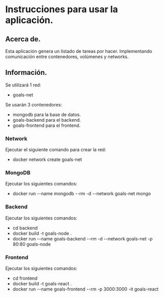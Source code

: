 # Instrucciones para usar la aplicación.


## Acerca de.

Esta aplicación genera un listado de tareas por hacer. Implementando comunicación entre contenedores, volúmenes y networks.
## Información.

Se utilizará 1 red:

* goals-net

Se usarán 3 contenedores:

* mongodb para la base de datos.
* goals-backend para el backend.
* goals-frontend para el frontend.


### Network

Ejecutar el siguiente comando para crear la red:

* docker network create goals-net

### MongoDB

Ejecutar los siguientes comandos:

* docker run --name mongodb --rm -d --network goals-net mongo


### Backend

Ejecutar los siguientes comandos:

* cd backend
* docker build -t goals-node .
* docker run --name goals-backend --rm -d --network goals-net -p 80:80 goals-node


### Frontend

Ejecutar los siguientes comandos:

* cd frontend
* docker build -t goals-react .
* docker run --name goals-frontend --rm -p 3000:3000 -it goals-react